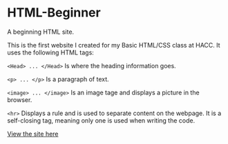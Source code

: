 # HTML-Beginner
A beginning HTML site.

This is the first website I created for my Basic HTML/CSS class at HACC. It uses the following HTML tags:

```<Head> ... </Head>``` Is where the heading information goes.

```<p> ... </p>``` Is a paragraph of text.

```<image> ... </image>``` Is an image tage and displays a picture in the browser.

```<hr>``` Displays a rule and is used to separate content on the webpage. It is a self-closing tag, meaning only one is used when writing the code.

[View the site here](https://giaviolini.github.io/HTML-Beginner/)
